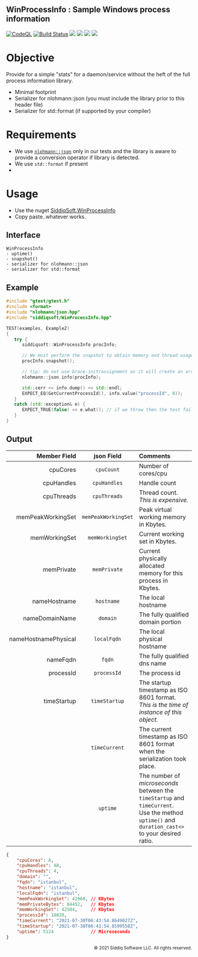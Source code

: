 WinProcessInfo : Sample Windows process information
-------------------------------------------

[![CodeQL](https://github.com/SiddiqSoft/WinProcessInfo/actions/workflows/codeql-analysis.yml/badge.svg)](https://github.com/SiddiqSoft/WinProcessInfo/actions/workflows/codeql-analysis.yml)
[![Build Status](https://dev.azure.com/siddiqsoft/siddiqsoft/_apis/build/status/SiddiqSoft.WinProcessInfo?branchName=main)](https://dev.azure.com/siddiqsoft/siddiqsoft/_build/latest?definitionId=12&branchName=main)
![](https://img.shields.io/nuget/v/SiddiqSoft.WinProcessInfo)
![](https://img.shields.io/github/v/tag/SiddiqSoft/WinProcessInfo)
![](https://img.shields.io/azure-devops/tests/siddiqsoft/siddiqsoft/12)
![](https://img.shields.io/azure-devops/coverage/siddiqsoft/siddiqsoft/12)

# Objective

Provide for a simple "stats" for a daemon/service without the heft of the full process information library.

- Minimal footprint
- Serializer for nlohmann::json (you must include the library prior to this header file)
- Serializer for std::format (if supported by your compiler)


# Requirements
- We use [`nlohmann::json`](https://github.com/nlohmann/json) only in our tests and the library is aware to provide a conversion operator if library is detected.
- We use `std::format` if present
-
# Usage

- Use the nuget [SiddiqSoft.WinProcessInfo](https://www.nuget.org/packages/SiddiqSoft.WinProcessInfo/)
- Copy paste..whatever works.

## Interface

```
WinProcessInfo
- uptime()
- snapshot()
- serializer for nlohmann::json
- serializer for std::format
```

## Example

```cpp
#include "gtest/gtest.h"
#include <format>
#include "nlohmann/json.hpp"
#include "siddiqsoft/WinProcessInfo.hpp"

TEST(examples, Example2)
{
   try {
      siddiqsoft::WinProcessInfo procInfo;

      // We must perform the snapshot to obtain memory and thread usage
      procInfo.snapshot();

      // tip: do not use brace-init/assignment as it will create an array instead of object!
      nlohmann::json info(procInfo);

      std::cerr << info.dump() << std::endl;
      EXPECT_EQ(GetCurrentProcessId(), info.value("processId", 0));
   }
   catch (std::exception& e) {
      EXPECT_TRUE(false) << e.what(); // if we throw then the test fails.
   }
}

```


## Output
 Member Field | json Field | Comments
-------------:|:----------:|:-------------------
cpuCores | `cpuCount` | Number of cores/cpu
cpuHandles | `cpuHandles` | Handle count
cpuThreads | `cpuThreads` | Thread count. _This is expensive._
memPeakWorkingSet | `memPeakWorkingSet` | Peak virtual working memory in Kbytes.
memWorkingSet | `memWorkingSet` | Current working set in Kbytes.
memPrivate | `memPrivate` | Current physically allocated memory for this process in Kbytes.
nameHostname | `hostname` | The local hostname
nameDomainName | `domain` | The fully qualified domain portion
nameHostnamePhysical | `localFqdn` | The local physical hostname
nameFqdn | `fqdn` | The fully qualified dns name
processId | `processId` | The process id
timeStartup | `timeStartup` | The startup timestamp as ISO 8601 format. _This is the time of instance of this object._
&nbsp; | `timeCurrent` | The current timestamp as ISO 8601 format when the serialization took place.
&nbsp; | `uptime` | The number of _microseconds_ between the `timeStartup` and `timeCurrent`.<br/>Use the method `uptime()` and `duration_cast<>` to your desired ratio.

```json
{
    "cpuCores": 8,
    "cpuHandles": 48,
    "cpuThreads": 4,
    "domain": "",
    "fqdn": "istanbul",
    "hostname": "istanbul",
    "localFqdn": "istanbul",
    "memPeakWorkingSet": 42960, // KBytes
    "memPrivateBytes": 84452,   // Kbytes
    "memWorkingSet": 42584,     // Kbytes
    "processId": 10828,
    "timeCurrent": "2021-07-30T06:43:54.8649027Z",
    "timeStartup": "2021-07-30T06:43:54.8599558Z",
    "uptime": 5124              // Microseconds
}
```

<small align="right">

&copy; 2021 Siddiq Software LLC. All rights reserved.

</small>
